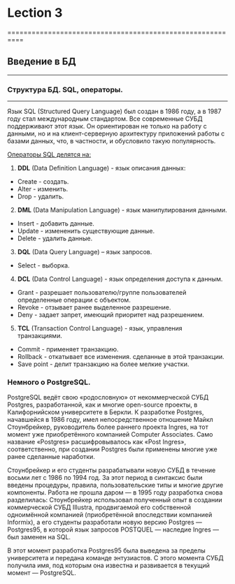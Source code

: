 # Lection 3
==========================================================

## Введение в БД
---------------------

### Структура БД. SQL, операторы.
---------------------

Язык SQL (Structured Query Language) был создан в 1986 году, а в 1987 году стал международным стандартом. Все современные СУБД поддерживают этот язык. Он ориентирован не только на работу с данными, но и на клиент-серверную архитектуру приложений работы с базами данных, что, в частности, и обусловило такую популярность.

<u>Операторы SQL делятся на:</u>

1.  **DDL** (Data Definition Language) - язык описания данных:
  *  Create - создать.
  *  Alter - изменить.
  *  Drop - удалить.    


2. **DML** (Data Manipulation Language) - язык манипулирования данными.
  * Insert - добавить данные.
  * Update - измененить существующие данные.
  * Delete - удалить данные.  


3.  **DQL** (Data Query Language) – язык запросов.
  * Select - выборка.


4. **DCL** (Data Control Language) - язык определения доступа к данным.
  * Grant  - разрешает пользователю/группе пользователей определенные операции с объектом.
  * Revoke - отзывает ранее выделенное разрешение.
  * Deny - задает запрет, имеющий приоритет над разрешением.


5. **TCL** (Transaction Control Language) - язык, управления транзакциями.
  * Commit - применяет транзакцию.
  * Rollback - откатывает все изменения. сделанные в этой транзакции.
  * Save point - делит транзакцию на более мелкие участки.

  ### Немного о PostgreSQL.

  PostgreSQL ведёт свою «родословную» от некоммерческой СУБД Postgres, разработанной, как и многие open-source проекты, в Калифорнийском университете в Беркли. К разработке Postgres, начавшейся в 1986 году, имел непосредственное отношение Майкл Стоунбрейкер, руководитель более раннего проекта Ingres, на тот момент уже приобретённого компанией Computer Associates. Само название «Postgres» расшифровывалось как «Post Ingres», соответственно, при создании Postgres были применены многие уже ранее сделанные наработки.

Стоунбрейкер и его студенты разрабатывали новую СУБД в течение восьми лет с 1986 по 1994 год. За этот период в синтаксис были введены процедуры, правила, пользовательские типы и многие другие компоненты. Работа не прошла даром — в 1995 году разработка снова разделилась: Стоунбрейкер использовал полученный опыт в создании коммерческой СУБД Illustra, продвигаемой его собственной одноимённой компанией (приобретённой впоследствии компанией Informix), а его студенты разработали новую версию Postgres — Postgres95, в которой язык запросов POSTQUEL — наследие Ingres — был заменен на SQL.

В этот момент разработка Postgres95 была выведена за пределы университета и передана команде энтузиастов. С этого момента СУБД получила имя, под которым она известна и развивается в текущий момент — PostgreSQL.
